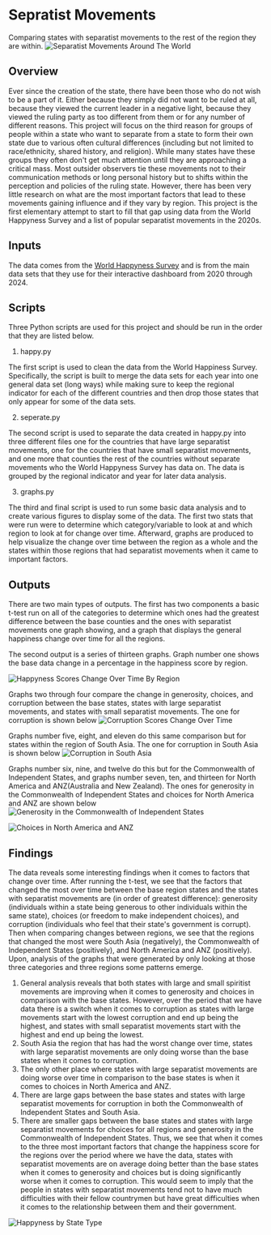 # Sepratist Movements
Comparing states with separatist movements to the rest of the region they are within.
![Separatist Movements Around The World](https://github.com/KylerDDeshpande/SuperVsSepratist/blob/main/Other/Separatist_Movements_Around_The_World.png)

## Overview
Ever since the creation of the state, there have been those who do not wish to be a part of it. Either because they simply did not want to be ruled at all, because they viewed the current leader in a negative light, because they viewed the ruling party as too different from them or for any number of different reasons. This project will focus on the third reason for groups of people within a state who want to separate from a state to form their own state due to various often cultural differences (including but not limited to race/ethnicity, shared history, and religion). While many states have these groups they often don't get much attention until they are approaching a critical mass. Most outsider observers tie these movements not to their communication methods or long personal history but to shifts within the perception and policies of the ruling state. However, there has been very little research on what are the most important factors that lead to these movements gaining influence and if they vary by region. This project is the first elementary attempt to start to fill that gap using data from the World Happyness Survey and a list of popular separatist movements in the 2020s.

## Inputs
The data comes from the [World Happyness Survey](https://worldhappiness.report/data/) and is from the main data sets that they use for their interactive dashboard from 2020 through 2024. 

## Scripts
Three Python scripts are used for this project and should be run in the order that they are listed below.

1. happy.py

The first script is used to clean the data from the World Happiness Survey. Specifically, the script is built to merge the data sets for each year into one general data set (long ways) while making sure to keep the regional indicator for each of the different countries and then drop those states that only appear for some of the data sets.

2. seperate.py

The second script is used to separate the data created in happy.py into three different files one for the countries that have large separatist movements, one for the countries that have small separatist movements, and one more that counties the rest of the countries without separate movements who the World Happyness Survey has data on. The data is grouped by the regional indicator and year for later data analysis.

3. graphs.py

The third and final script is used to run some basic data analysis and to create various figures to display some of the data. The first two stats that were run were to determine which category/variable to look at and which region to look at for change over time. Afterward, graphs are produced to help visualize the change over time between the region as a whole and the states within those regions that had separatist movements when it came to important factors.

## Outputs
There are two main types of outputs. The first has two components a basic t-test run on all of the categories to determine which ones had the greatest difference between the base counties and the ones with separatist movements one graph showing, and a graph that displays the general happiness change over time for all the regions.

The second output is a series of thirteen graphs. Graph number one shows the base data change in a percentage in the happiness score by region.

![Happyness Scores Change Over Time By Region](https://github.com/KylerDDeshpande/SuperVsSepratist/blob/main/happyness_by_region.png)

Graphs two through four compare the change in generosity, choices, and corruption between the base states, states with large separatist movements, and states with small separatist movements.
The one for corruption is shown below ![Corruption Scores Change Over Time](https://github.com/KylerDDeshpande/SuperVsSepratist/blob/main/corruption_by_type.png)
 
Graphs number five, eight, and eleven do this same comparison but for states within the region of South Asia.
 The one for corruption in South Asia is shown below
![Corruption in South Asia](https://github.com/KylerDDeshpande/SuperVsSepratist/blob/main/corruption_in_South_Asia.png)
 
Graphs number six, nine, and twelve do this but for the Commonwealth of Independent States, and graphs number seven, ten, and thirteen for North America and ANZ(Australia and New Zealand).
The ones for generosity in the Commonwealth of Independent States and choices for North America and ANZ are shown below
![Generosity in the Commonwealth of Independent States](https://github.com/KylerDDeshpande/SuperVsSepratist/blob/main/generosity_in_Commonwealth_of_Independent_States.png)

![Choices in North America and ANZ](https://github.com/KylerDDeshpande/SuperVsSepratist/blob/main/choices_in_North_America_and_ANZ.png)

## Findings
The data reveals some interesting findings when it comes to factors that change over time. After running the t-test, we see that the factors that changed the most over time between the base region states and the states with separatist movements are (in order of greatest difference): generosity (individuals within a state being generous to other individuals within the same state), choices (or freedom to make independent choices), and corruption (individuals who feel that their state's government is corrupt). Then when comparing changes between regions, we see that the regions that changed the most were South Asia (negatively), the Commonwealth of Independent States (positively), and North America and ANZ (positively).
Upon, analysis of the graphs that were generated by only looking at those three categories and three regions some patterns emerge.
1. General analysis reveals that both states with large and small spiritist movements are improving when it comes to generosity and choices in comparison with the base states. However, over the period that we have data there is a switch when it comes to corruption as states with large movements start with the lowest corruption and end up being the highest, and states with small separatist movements start with the highest and end up being the lowest.
1. South Asia the region that has had the worst change over time, states with large separatist movements are only doing worse than the base states when it comes to corruption.
1. The only other place where states with large separatist movements are doing worse over time in comparison to the base states is when it comes to choices in North America and ANZ.
1. There are large gaps between the base states and states with large separatist movements for corruption in both the Commonwealth of Independent States and South Asia.
1. There are smaller gaps between the base states and states with large separatist movements for choices for all regions and generosity in the Commonwealth of Independent States.
Thus, we see that when it comes to the three most important factors that change the happiness score for the regions over the period where we have the data, states with separatist movements are on average doing better than the base states when it comes to generosity and choices but is doing significantly worse when it comes to corruption. This would seem to imply that the people in states with separatist movements tend not to have much difficulties with their fellow countrymen but have great difficulties when it comes to the relationship between them and their government.

![Happyness by State Type](https://github.com/KylerDDeshpande/SuperVsSepratist/blob/main/happyness_by_type.png)
